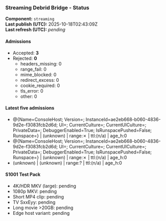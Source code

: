 ﻿### Streaming Debrid Bridge - Status

**Component:** `streaming`  
**Last publish (UTC):** 2025-10-18T02:43:09Z  
**Last refresh (UTC):** _pending_

#### Admissions
- Accepted: **3**
- Rejected: **0**
  - headers_missing: 0
  - range_fail: 0
  - mime_blocked: 0
  - redirect_excess: 0
  - cookie_required: 0
  - tls_error: 0
  - other: 0

#### Latest five admissions
- @{Name=ConsoleHost; Version=; InstanceId=ae2eb668-b060-4836-9d2e-f3083fcb2d6d; UI=; CurrentCulture=; CurrentUICulture=; PrivateData=; DebuggerEnabled=True; IsRunspacePushed=False; Runspace=} | (unknown) | range:✗ | ttl:(n/a) | age_h:0
- @{Name=ConsoleHost; Version=; InstanceId=ae2eb668-b060-4836-9d2e-f3083fcb2d6d; UI=; CurrentCulture=; CurrentUICulture=; PrivateData=; DebuggerEnabled=True; IsRunspacePushed=False; Runspace=} | (unknown) | range:✗ | ttl:(n/a) | age_h:0
- (unknown) | (unknown) | range:? | ttl:(n/a) | age_h:0

#### S1001 Test Pack
- 4K/HDR MKV (large): pending  
- 1080p MKV: pending  
- Short MP4 clip: pending  
- TV SxxEyy: pending  
- Long movie >20GB: pending  
- Edge host variant: pending